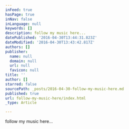 ```yaml
---
inFeed: true
hasPage: true
inNav: false
inLanguage: null
keywords: []
description: follow my music here...
datePublished: '2016-04-30T13:44:31.823Z'
dateModified: '2016-04-30T13:43:42.817Z'
authors: []
publisher:
  name: null
  domain: null
  url: null
  favicon: null
title: ''
author: []
starred: false
sourcePath: _posts/2016-04-30-follow-my-music-here.md
published: true
url: follow-my-music-here/index.html
_type: Article

---
```

follow my music here...